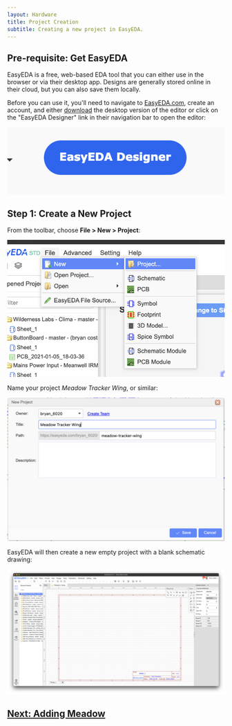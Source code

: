 ```yaml
---
layout: Hardware
title: Project Creation
subtitle: Creating a new project in EasyEDA.
---
```


## Pre-requisite: Get EasyEDA

EasyEDA is a free, web-based EDA tool that you can either use in the browser or via their desktop app. Designs are generally stored online in their cloud, but you can also save them locally.

Before you can use it, you'll need to navigate to [EasyEDA.com](https://easyeda.com/), create an account, and either [download](https://easyeda.com/page/download) the desktop version of the editor or click on the "EasyEDA Designer" link in their navigation bar to open the editor:

![title](Support_Files/EasyEDA_Designer_Nav_Button.png)

## Step 1: Create a New Project

From the toolbar, choose **File > New > Project**:

![title](Support_Files/File%3ENew_Project.png)

Name your project _Meadow Tracker Wing_, or similar:

![title](Support_Files/Project_Name.png)

EasyEDA will then create a new empty project with a blank schematic drawing:

![title](Support_Files/NewProject_w_Blank_Schematic.png)

## [Next: Adding Meadow](/Hardware/Design/PCB_Design_and_Assembly/PCB_Design_Tutorial/Add_Meadow)
